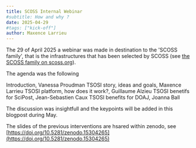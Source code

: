 ```yaml
---
title: SCOSS Internal Webinar
#subtitle: How and why ?
date: 2025-04-29
#tags: ["kick-off"]
author: Maxence Larrieu
---
```




The 29 of April 2025 a webinar was made in destination to the 'SCOSS family', that is the infrastructures that has been selected by SCOSS (see [the SCOSS family on scoss.org](https://scoss.org/what-is-scoss/scossfamily/)). 

The agenda was the following

Introduction, Vanessa Proudman
TSOSI story, ideas and goals, Maxence Larrieu
TSOSI platform, how does it work?, Guillaume Alzieu
TSOSI benetifs for SciPost, Jean-Sebastien Caux
TSOSI benefits for DOAJ, Joanna Ball


The discussion was insightfull and the keypoints will be added in this blogpost during May.

The slides of the previous interventions are hsared within zenodo, see [https://doi.org/10.5281/zenodo.15304265](https://doi.org/10.5281/zenodo.15304265)



